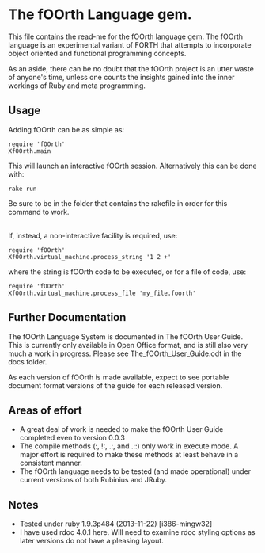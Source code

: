 # The fOOrth Language gem.

This file contains the read-me for the fOOrth language gem. The fOOrth
language is an experimental variant of FORTH that attempts to incorporate
object oriented and functional programming concepts.

As an aside, there can be no doubt that the fOOrth project is an utter waste
of anyone's time, unless one counts the insights gained into the inner
workings of Ruby and meta programming.

## Usage
Adding fOOrth can be as simple as:

    require 'fOOrth'
    XfOOrth.main

This will launch an interactive fOOrth session. Alternatively this can be
done with:

    rake run

Be sure to be in the folder that contains the rakefile in order for this
command to work.

<br>If, instead, a non-interactive facility is required, use:

    require 'fOOrth'
    XfOOrth.virtual_machine.process_string '1 2 +'

where the string is fOOrth code to be executed, or for a file of code, use:

    require 'fOOrth'
    XfOOrth.virtual_machine.process_file 'my_file.foorth'

## Further Documentation

The fOOrth Language System is documented in The fOOrth User Guide. This is
currently only available in Open Office format, and is still also very much
a work in progress. Please see The_fOOrth_User_Guide.odt in the docs folder.

As each version of fOOrth is made available, expect to see portable document
format versions of the guide for each released version.

## Areas of effort

* A great deal of work is needed to make the fOOrth User Guide completed even
to version 0.0.3
* The compile methods (:, !:, .:, and .::) only work in execute mode. A major effort
is required to make these methods at least behave in a consistent manner.
* The fOOrth language needs to be tested (and made operational) under current
versions of both Rubinius and JRuby.

## Notes

* Tested under ruby 1.9.3p484 (2013-11-22) [i386-mingw32]
* I have used rdoc 4.0.1 here. Will need to examine rdoc styling options as later
versions do not have a pleasing layout.


